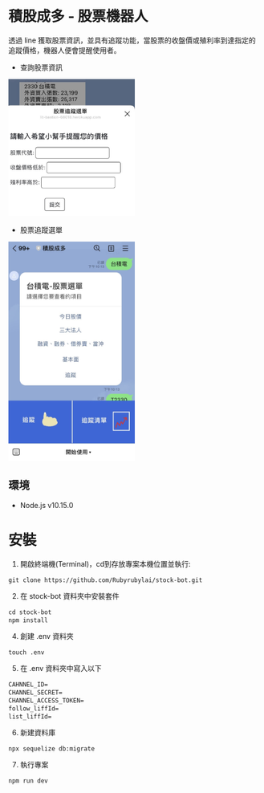# 積股成多 - 股票機器人
透過 line 獲取股票資訊，並具有追蹤功能，當股票的收盤價或殖利率到達指定的追蹤價格，機器人便會提醒使用者。

+ 查詢股票資訊
<img src="https://github.com/Rubyrubylai/stock-bot/blob/master/liff.jpg" width="50%"/>

+ 股票追蹤選單
<img src="https://github.com/Rubyrubylai/stock-bot/blob/master/message.jpg" width="50%"/>

## 環境
+ Node.js v10.15.0

# 安裝
1. 開啟終端機(Terminal)，cd到存放專案本機位置並執行:
```
git clone https://github.com/Rubyrubylai/stock-bot.git
```
2. 在 stock-bot 資料夾中安裝套件
```
cd stock-bot
npm install
```
4. 創建 .env 資料夾
```
touch .env
```
5. 在 .env 資料夾中寫入以下
```
CAHNNEL_ID=
CHANNEL_SECRET=
CHANNEL_ACCESS_TOKEN=
follow_liffId=
list_liffId=
```
6. 新建資料庫
```
npx sequelize db:migrate
```
7. 執行專案
```
npm run dev
```